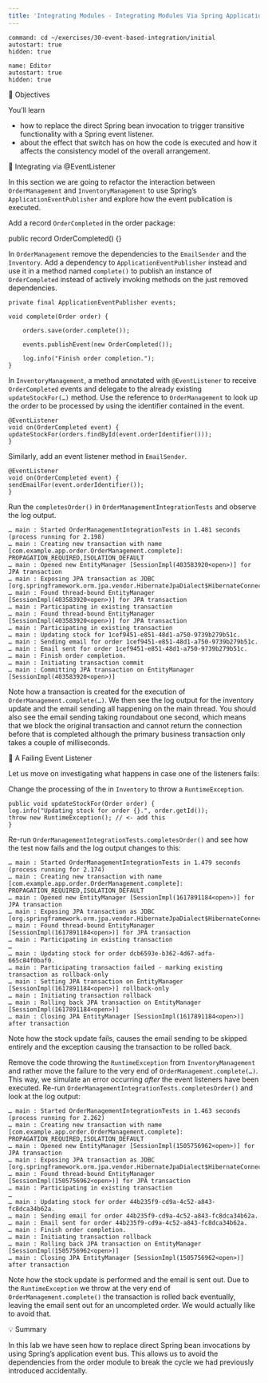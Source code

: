 ```yaml
---
title: 'Integrating Modules - Integrating Modules Via Spring Application Events'
---
```


```terminal:execute-all
command: cd ~/exercises/30-event-based-integration/initial
autostart: true
hidden: true
```

```dashboard:open-dashboard
name: Editor
autostart: true
hidden: true
```

🎯 Objectives

You’ll learn
- how to replace the direct Spring bean invocation to trigger transitive functionality with a Spring event listener.
- about the effect that switch has on how the code is executed and how it affects the consistency model of the overall arrangement.

👣 Integrating via @EventListener

In this section we are going to refactor the interaction between `OrderManagement` and `InventoryManagement` to use Spring’s `ApplicationEventPublisher` and explore how the event publication is executed.

Add a record `OrderCompleted` in the order package:

public record OrderCompleted() {}

In `OrderManagement` remove the dependencies to the `EmailSender` and the `Inventory`. Add a dependency to `ApplicationEventPublisher` instead and use it in a method named `complete()` to publish an instance of `OrderCompleted` instead of actively invoking methods on the just removed dependencies.

```
private final ApplicationEventPublisher events;

void complete(Order order) {

    orders.save(order.complete());
    
    events.publishEvent(new OrderCompleted());
    
    log.info("Finish order completion.");
}
```

In `InventoryManagement`, a method annotated with `@EventListener` to receive `OrderCompleted` events and delegate to the already existing `updateStockFor(…)` method. Use the reference to `OrderManagement` to look up the order to be processed by using the identifier contained in the event.

```
@EventListener
void on(OrderCompleted event) {
updateStockFor(orders.findById(event.orderIdentifier()));
}
```

Similarly, add an event listener method in `EmailSender`.

```
@EventListener
void on(OrderCompleted event) {
sendEmailFor(event.orderIdentifier());
}
```

Run the `completesOrder()` in `OrderManagementIntegrationTests` and observe the log output.

```
… main : Started OrderManagementIntegrationTests in 1.481 seconds (process running for 2.198)
… main : Creating new transaction with name [com.example.app.order.OrderManagement.complete]: PROPAGATION_REQUIRED,ISOLATION_DEFAULT
… main : Opened new EntityManager [SessionImpl(403583920<open>)] for JPA transaction
… main : Exposing JPA transaction as JDBC [org.springframework.orm.jpa.vendor.HibernateJpaDialect$HibernateConnectionHandle@151d216e]
… main : Found thread-bound EntityManager [SessionImpl(403583920<open>)] for JPA transaction
… main : Participating in existing transaction
… main : Found thread-bound EntityManager [SessionImpl(403583920<open>)] for JPA transaction
… main : Participating in existing transaction
… main : Updating stock for 1cef9451-e851-48d1-a750-9739b279b51c.
… main : Sending email for order 1cef9451-e851-48d1-a750-9739b279b51c.
… main : Email sent for order 1cef9451-e851-48d1-a750-9739b279b51c.
… main : Finish order completion.
… main : Initiating transaction commit
… main : Committing JPA transaction on EntityManager [SessionImpl(403583920<open>)]
```

Note how a transaction is created for the execution of `OrderManagement.complete(…)`. We then see the log output for the inventory update and the email sending all happening on the main thread. You should also see the email sending taking roundabout one second, which means that we block the original transaction and cannot return the connection before that is completed although the primary business transaction only takes a couple of milliseconds.

👣 A Failing Event Listener

Let us move on investigating what happens in case one of the listeners fails:

Change the processing of the in `Inventory` to throw a `RuntimeException`.

```
public void updateStockFor(Order order) {
log.info("Updating stock for order {}.", order.getId());
throw new RuntimeException(); // <- add this
}
```

Re-run `OrderManagementIntegrationTests.completesOrder()` and see how the test now fails and the log output changes to this:

```
… main : Started OrderManagementIntegrationTests in 1.479 seconds (process running for 2.174)
… main : Creating new transaction with name [com.example.app.order.OrderManagement.complete]: PROPAGATION_REQUIRED,ISOLATION_DEFAULT
… main : Opened new EntityManager [SessionImpl(1617891184<open>)] for JPA transaction
… main : Exposing JPA transaction as JDBC [org.springframework.orm.jpa.vendor.HibernateJpaDialect$HibernateConnectionHandle@7e36d508]
… main : Found thread-bound EntityManager [SessionImpl(1617891184<open>)] for JPA transaction
… main : Participating in existing transaction
…
… main : Updating stock for order dcb6593e-b362-4d67-adfa-665c84f0baf0.
… main : Participating transaction failed - marking existing transaction as rollback-only
… main : Setting JPA transaction on EntityManager [SessionImpl(1617891184<open>)] rollback-only
… main : Initiating transaction rollback
… main : Rolling back JPA transaction on EntityManager [SessionImpl(1617891184<open>)]
… main : Closing JPA EntityManager [SessionImpl(1617891184<open>)] after transaction
```

Note how the stock update fails, causes the email sending to be skipped entirely and the exception causing the transaction to be rolled back.

Remove the code throwing the `RuntimeException` from `InventoryManagement` and rather move the failure to the very end of `OrderManagement.complete(…)`. This way, we simulate an error occurring _after_ the event listeners have been executed. Re-run `OrderManagementIntegrationTests.completesOrder()` and look at the log output:

```
… main : Started OrderManagementIntegrationTests in 1.463 seconds (process running for 2.262)
… main : Creating new transaction with name [com.example.app.order.OrderManagement.complete]: PROPAGATION_REQUIRED,ISOLATION_DEFAULT
… main : Opened new EntityManager [SessionImpl(1505756962<open>)] for JPA transaction
… main : Exposing JPA transaction as JDBC [org.springframework.orm.jpa.vendor.HibernateJpaDialect$HibernateConnectionHandle@4f1f2f84]
… main : Found thread-bound EntityManager [SessionImpl(1505756962<open>)] for JPA transaction
… main : Participating in existing transaction
…
… main : Updating stock for order 44b235f9-cd9a-4c52-a843-fc8dca34b62a.
… main : Sending email for order 44b235f9-cd9a-4c52-a843-fc8dca34b62a.
… main : Email sent for order 44b235f9-cd9a-4c52-a843-fc8dca34b62a.
… main : Finish order completion.
… main : Initiating transaction rollback
… main : Rolling back JPA transaction on EntityManager [SessionImpl(1505756962<open>)]
… main : Closing JPA EntityManager [SessionImpl(1505756962<open>)] after transaction
```

Note how the stock update is performed and the email is sent out. Due to the `RuntimeException` we throw at the very end of `OrderManagement.complete()` the transaction is rolled back eventually, leaving the email sent out for an uncompleted order. We would actually like to avoid that.

💡 Summary

In this lab we have seen how to replace direct Spring bean invocations by using Spring’s application event bus. This allows us to avoid the dependencies from the order module to break the cycle we had previously introduced accidentally.